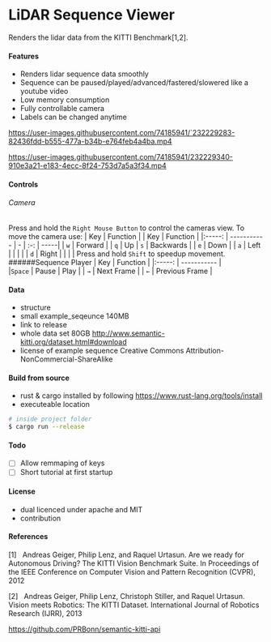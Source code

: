 # LiDAR Sequence Viewer
Renders the lidar data from the KITTI Benchmark[1,2].


#### Features
- Renders lidar sequence data smoothly 
- Sequence can be paused/played/advanced/fastered/slowered like a youtube video 
- Low memory consumption
- Fully controllable camera
- Labels can be changed anytime

https://user-images.githubusercontent.com/74185941/`232229283-82436fdd-b555-477a-b34b-e764feb4a4ba.mp4




https://user-images.githubusercontent.com/74185941/232229340-910e3a21-e183-4ecc-8f24-753d7a5a3f34.mp4

#### Controls
###### Camera
Press and hold the `Right Mouse Button` to control the cameras view. 
To move the camera use:
| Key           | Function | | Key | Function |
|:-----:   | ----------- | - | :-: | -----|
| `w`        | Forward | | `q`     | Up
| `s`     | Backwards |  | `e`     | Down |
| `a`     | Left |  | | |
| `d`     | Right |  | | |
Press and hold `Shift` to speedup movement. 
######Sequence Player
| Key           | Function |
|:-----:   | ----------- |  
|`Space`   | Pause \| Play | 
| `→`     | Next Frame |
| `←`     | Previous Frame |

#### Data
- structure
- small example_seqeunce 140MB
- link to release
- whole data set 80GB http://www.semantic-kitti.org/dataset.html#download
- license of example sequence Creative Commons Attribution-NonCommercial-ShareAlike 



#### Build from source
- rust & cargo installed by following https://www.rust-lang.org/tools/install 
- executeable location
```bash
# inside project folder
$ cargo run --release
```
#### Todo
- [ ] Allow remmaping of keys
- [ ] Short tutorial at first startup

#### License
- dual licenced under apache and MIT
- contribution

#### References
[1]&nbsp;&nbsp;&nbsp;Andreas Geiger, Philip Lenz, and Raquel Urtasun. Are we ready for Autonomous Driving? The KITTI Vision Benchmark Suite. In Proceedings of the IEEE Conference on Computer Vision and Pattern Recognition (CVPR), 2012

[2]&nbsp;&nbsp;&nbsp;Andreas Geiger, Philip Lenz, Christoph Stiller, and Raquel Urtasun. Vision meets Robotics: The KITTI Dataset. International Journal of Robotics Research (IJRR), 2013


https://github.com/PRBonn/semantic-kitti-api
